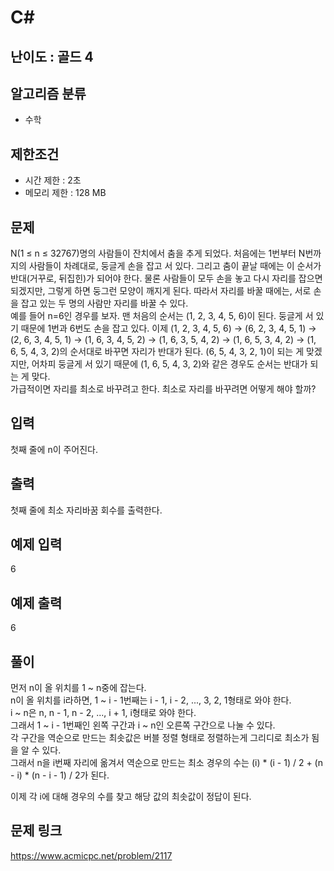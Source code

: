 # C#

## 난이도 : 골드 4

## 알고리즘 분류
  - 수학

## 제한조건
  - 시간 제한 : 2초
  - 메모리 제한 : 128 MB

## 문제
N(1 ≤ n ≤ 32767)명의 사람들이 잔치에서 춤을 추게 되었다. 처음에는 1번부터 N번까지의 사람들이 차례대로, 둥글게 손을 잡고 서 있다. 그리고 춤이 끝날 때에는 이 순서가 반대(거꾸로, 뒤집힌)가 되어야 한다. 물론 사람들이 모두 손을 놓고 다시 자리를 잡으면 되겠지만, 그렇게 하면 둥그런 모양이 깨지게 된다. 따라서 자리를 바꿀 때에는, 서로 손을 잡고 있는 두 명의 사람만 자리를 바꿀 수 있다.<br/>
예를 들어 n=6인 경우를 보자. 맨 처음의 순서는 (1, 2, 3, 4, 5, 6)이 된다. 둥글게 서 있기 때문에 1번과 6번도 손을 잡고 있다. 이제 (1, 2, 3, 4, 5, 6) → (6, 2, 3, 4, 5, 1) → (2, 6, 3, 4, 5, 1) → (1, 6, 3, 4, 5, 2) → (1, 6, 3, 5, 4, 2) → (1, 6, 5, 3, 4, 2) → (1, 6, 5, 4, 3, 2)의 순서대로 바꾸면 자리가 반대가 된다. (6, 5, 4, 3, 2, 1)이 되는 게 맞겠지만, 어차피 둥글게 서 있기 때문에 (1, 6, 5, 4, 3, 2)와 같은 경우도 순서는 반대가 되는 게 맞다.<br/>
가급적이면 자리를 최소로 바꾸려고 한다. 최소로 자리를 바꾸려면 어떻게 해야 할까?<br/>


## 입력
첫째 줄에 n이 주어진다.<br/>


## 출력
첫째 줄에 최소 자리바꿈 회수를 출력한다.<br/>


## 예제 입력
6<br/>


## 예제 출력
6<br/>


## 풀이
먼저 n이 올 위치를 1 ~ n중에 잡는다.<br/>
n이 올 위치를 i라하면, 1 ~ i - 1번째는 i - 1, i - 2, ..., 3, 2, 1형태로 와야 한다.<br/>
i ~ n은 n, n - 1, n - 2, ..., i + 1, i형태로 와야 한다.<br/>
그래서 1 ~ i - 1번째인 왼쪽 구간과 i ~ n인 오른쪽 구간으로 나눌 수 있다.<br/>
각 구간을 역순으로 만드는 최솟값은 버블 정렬 형태로 정렬하는게 그리디로 최소가 됨을 알 수 있다.<br/>
그래서 n을 i번째 자리에 옮겨서 역순으로 만드는 최소 경우의 수는 (i) * (i - 1) / 2 + (n - i) * (n - i - 1) / 2가 된다.<br/>


이제 각 i에 대해 경우의 수를 찾고 해당 값의 최솟값이 정답이 된다.<br/>


## 문제 링크
https://www.acmicpc.net/problem/2117